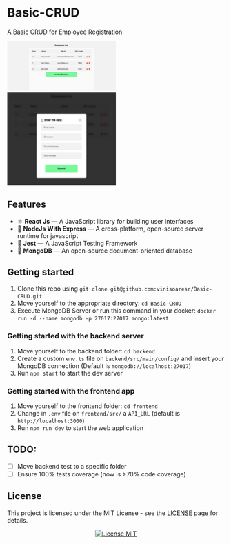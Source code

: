 # Basic-CRUD
A Basic CRUD for Employee Registration

<img src="./.github/home-page.jpeg" width="50%" height="50%" alt="app demo">
<img src="./.github/modal-employee.jpeg" width="50%" height="50%" alt="app demo">


## Features

- ⚛️ **React Js** — A JavaScript library for building user interfaces
- 🚀 **NodeJs With Express** — A cross-platform, open-source server runtime for javascript
- 🧪 **Jest** — A JavaScript Testing Framework
- 📄 **MongoDB** — An open-source document-oriented database

## Getting started

1. Clone this repo using `git clone git@github.com:vinisoaresr/Basic-CRUD.git`
2. Move yourself to the appropriate directory: `cd Basic-CRUD`
3. Execute MongoDB Server or run this command in your docker: `docker run -d --name mongodb -p 27017:27017 mongo:latest`

### Getting started with the backend server
1. Move yourself to the backend folder: `cd backend`
2. Create a custom `env.ts` file on `backend/src/main/config/` and insert your MongoDB connection (Default is `mongodb://localhost:27017`)
3. Run `npm start` to start the dev server

### Getting started with the frontend app
1. Move yourself to the frontend folder: `cd frontend`
2. Change in `.env` file on `frontend/src/` a `API_URL` (default is `http://localhost:3000`)
2. Run `npm run dev` to start the web application

## TODO:
- [ ] Move backend test to a specific folder
- [ ] Ensure 100% tests coverage (now is >70% code coverage)

## License
This project is licensed under the MIT License - see the [LICENSE](https://opensource.org/licenses/MIT) page for details.
<p align="center">
  <a href="https://opensource.org/licenses/MIT">
    <img src="https://img.shields.io/badge/License-MIT-blue.svg" alt="License MIT">
  </a>
</p>
